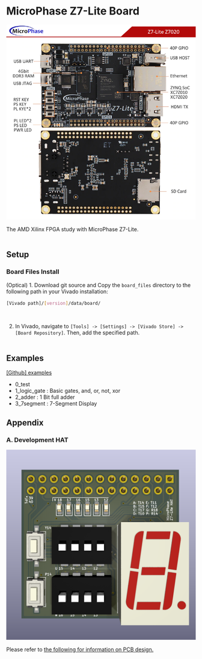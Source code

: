 # MicroPhase Z7-Lite Board

![Board img](./board_files/Z7-Lite%207020/1.0/z7-Lite_board.png)

The AMD Xilinx FPGA study with MicroPhase Z7-Lite.
<br><br>

## Setup

### Board Files Install

(Optical) 1. Download git source and Copy the `board_files` directory to the following path in your Vivado installation: 

```bash
[Vivado path]/[version]/data/board/
```

<br>

2. In Vivado, navigate to `[Tools] -> [Settings] -> [Vivado Store] -> [Board Repository]`. Then, add the specified path.
<br><br>

## Examples

[[Github] examples](https://github.com/leecurrent04/MicroPhase-Z7-Lite-Board/tree/main/examples/vivado)

- 0_test
- 1_logic_gate : Basic gates, and, or, not, xor
- 2_adder : 1 Bit full adder
- 3_7segment : 7-Segment Display

## Appendix

### A. Development HAT

![PCB IMG](./development_hat/development_hat.png)

Please refer to [the following for information on PCB design.](https://github.com/leecurrent04/MicroPhase-Z7-Lite-Board/tree/main/development_hat)
<br><br>
